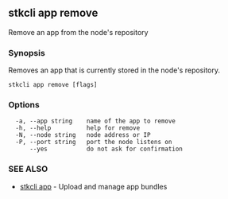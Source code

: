 ## stkcli app remove

Remove an app from the node's repository

### Synopsis

Removes an app that is currently stored in the node's repository.

```
stkcli app remove [flags]
```

### Options

```
  -a, --app string    name of the app to remove
  -h, --help          help for remove
  -N, --node string   node address or IP
  -P, --port string   port the node listens on
      --yes           do not ask for confirmation
```

### SEE ALSO

* [stkcli app](stkcli_app.md)	 - Upload and manage app bundles

